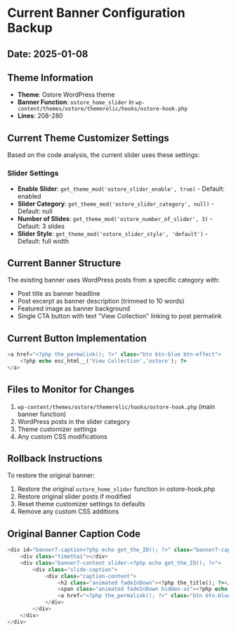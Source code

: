 # Current Banner Configuration Backup

## Date: 2025-01-08

## Theme Information
- **Theme**: Ostore WordPress theme
- **Banner Function**: `ostore_home_slider` in `wp-content/themes/ostore/themerelic/hooks/ostore-hook.php`
- **Lines**: 208-280

## Current Theme Customizer Settings
Based on the code analysis, the current slider uses these settings:

### Slider Settings
- **Enable Slider**: `get_theme_mod('ostore_slider_enable', true)` - Default: enabled
- **Slider Category**: `get_theme_mod('ostore_slider_category', null)` - Default: null
- **Number of Slides**: `get_theme_mod('ostore_number_of_slider', 3)` - Default: 3 slides
- **Slider Style**: `get_theme_mod('ostore_slider_style', 'default')` - Default: full width

## Current Banner Structure
The existing banner uses WordPress posts from a specific category with:
- Post title as banner headline
- Post excerpt as banner description (trimmed to 10 words)
- Featured image as banner background
- Single CTA button with text "View Collection" linking to post permalink

## Current Button Implementation
```php
<a href="<?php the_permalink(); ?>" class="btn btn-blue btn-effect">
    <?php echo esc_html__('View Collection','ostore'); ?>
</a>
```

## Files to Monitor for Changes
1. `wp-content/themes/ostore/themerelic/hooks/ostore-hook.php` (main banner function)
2. WordPress posts in the slider category
3. Theme customizer settings
4. Any custom CSS modifications

## Rollback Instructions
To restore the original banner:
1. Restore the original `ostore_home_slider` function in ostore-hook.php
2. Restore original slider posts if modified
3. Reset theme customizer settings to defaults
4. Remove any custom CSS additions

## Original Banner Caption Code
```php
<div id="banner7-caption<?php echo get_the_ID(); ?>" class="banner7-caption nivo-html-caption nivo-caption">
    <div class="timethai"></div>
    <div class="banner7-content slider-<?php echo get_the_ID(); ?>">
        <div class="slide-caption">
            <div class="caption-content">
                <h2 class="animated fadeInDown"><?php the_title(); ?></h2>
                <span class="animated fadeInDown hidden-xs"><?php echo esc_html(wp_trim_words(get_the_excerpt(), 10)); ?></span>
                <a href="<?php the_permalink(); ?>" class="btn btn-blue btn-effect"><?php echo esc_html__('View Collection','ostore'); ?></a>
            </div>
        </div>
    </div>
</div>
```